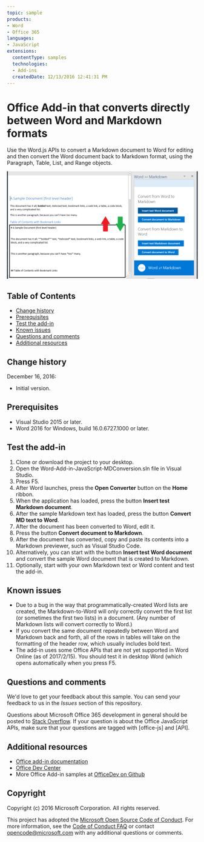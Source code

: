 ```yaml
---
topic: sample
products:
- Word
- Office 365
languages:
- JavaScript
extensions:
  contentType: samples
  technologies:
  - Add-ins
  createdDate: 12/13/2016 12:41:31 PM
---
```

# Office Add-in that converts directly between Word and Markdown formats

Use the Word.js APIs to convert a Markdown document to Word for editing and then convert the Word document back to Markdown format, using the Paragraph, Table, List, and Range objects.

![Convert between Word and Markdown](readme_art/ReadMeScreenshot.PNG)

## Table of Contents
* [Change history](#change-history)
* [Prerequisites](#prerequisites)
* [Test the add-in](#test-the-add-in)
* [Known issues](#known-issues)
* [Questions and comments](#questions-and-comments)
* [Additional resources](#additional-resources)

## Change history

December 16, 2016:

* Initial version.

## Prerequisites

* Visual Studio 2015 or later.
* Word 2016 for Windows, build 16.0.6727.1000 or later.

## Test the add-in

1. Clone or download the project to your desktop.
2. Open the Word-Add-in-JavaScript-MDConversion.sln file in Visual Studio.
2. Press F5.
3. After Word launches, press the **Open Converter** button on the **Home** ribbon.
4. When the application has loaded, press the button **Insert test Markdown document**.
5. After the sample Markdown text has loaded, press the button **Convert MD text to Word**.
6. After the document has been converted to Word, edit it. 
7. Press the button **Convert document to Markdown**. 
8. After the document has converted, copy and paste its contents into a Markdown previewer, such as Visual Studio Code.
9. Alternatively, you can start with the button **Insert test Word document** and convert the sample Word document that is created to Markdown. 
10. Optionally, start with your own Markdown text or Word content and test the add-in.

## Known issues

- Due to a bug in the way that programmatically-created Word lists are created, the Markdown-to-Word will only correctly convert the first list (or sometimes the first two lists) in a document. (Any number of Markdown lists will convert correctly to Word.)
- If you convert the same document repeatedly between Word and Markdown back and forth, all of the rows in tables will take on the formatting of the header row, which usually includes bold text.
- The add-in uses some Office APIs that are not yet supported in Word Online (as of 2017/2/15). You should test it in desktop Word (which opens automatically when you press F5.

## Questions and comments

We'd love to get your feedback about this sample. You can send your feedback to us in the *Issues* section of this repository.

Questions about Microsoft Office 365 development in general should be posted to [Stack Overflow](http://stackoverflow.com/questions/tagged/office-js+API). If your question is about the Office JavaScript APIs, make sure that your questions are tagged with [office-js] and [API].

## Additional resources

* [Office add-in documentation](https://msdn.microsoft.com/en-us/library/office/jj220060.aspx)
* [Office Dev Center](http://dev.office.com/)
* More Office Add-in samples at [OfficeDev on Github](https://github.com/officedev)

## Copyright
Copyright (c) 2016 Microsoft Corporation. All rights reserved.



This project has adopted the [Microsoft Open Source Code of Conduct](https://opensource.microsoft.com/codeofconduct/). For more information, see the [Code of Conduct FAQ](https://opensource.microsoft.com/codeofconduct/faq/) or contact [opencode@microsoft.com](mailto:opencode@microsoft.com) with any additional questions or comments.
